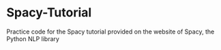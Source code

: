# Spacy-Tutorial
Practice code for the Spacy tutorial provided on the website of Spacy, the Python NLP library
